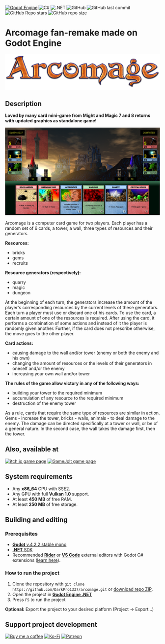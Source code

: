 [![Godot Engine](https://img.shields.io/badge/GODOT_4-%23FFFFFF.svg?style=for-the-badge&logo=godot-engine)](https://godotengine.org/)
![C#](https://img.shields.io/badge/c%23-%23239120.svg?style=for-the-badge&logo=c-sharp&logoColor=white)
![.NET](https://img.shields.io/badge/.NET_8-%235C2D91.svg?style=for-the-badge&logo=.net&logoColor=white)
![GitHub](https://img.shields.io/github/license/DarkPro1337/Arcomage?style=for-the-badge)
![GitHub last commit](https://img.shields.io/github/last-commit/DarkPro1337/Arcomage?style=for-the-badge)
![GitHub Repo stars](https://img.shields.io/github/stars/darkpro1337/arcomage?style=for-the-badge)
![GitHub repo size](https://img.shields.io/github/repo-size/darkpro1337/arcomage?style=for-the-badge)

# Arcomage fan-remake made on Godot Engine
![Arcomage Logo](Images/arcomage_logo.png)
## Description
**Loved by many card mini-game from Might and Magic 7 and 8 returns with updated graphics as standalone game!**

![Arcomage Screenshot](Images/arcomage_tn.png)

Arcomage is a computer card game for two players. Each player has a random set of 6 cards, a tower, a wall, three types of resources and their generators.

**Resources:**
* bricks
* gems
* recruits

**Resource generators (respectively):**
* quarry
* magic
* dungeon

At the beginning of each turn, the generators increase the amount of the player's corresponding resources by the current levels of these generators. Each turn a player must use or discard one of his cards. To use the card, a certain amount of one of the resources is required. After using the card, it performs a combination of some actions and instead of it the player is randomly given another. Further, if the card does not prescribe otherwise, the move goes to the other player.

**Card actions:**
* causing damage to the wall and/or tower (enemy or both the enemy and his own)
* changing the amount of resources or the levels of their generators in oneself and/or the enemy
* increasing your own wall and/or tower

**The rules of the game allow victory in any of the following ways:**
* building your tower to the required minimum
* accumulation of any resource to the required minimum
* destruction of the enemy tower

As a rule, cards that require the same type of resources are similar in action. Gems - increase the tower, bricks - walls, animals - to deal damage to the enemy. The damage can be directed specifically at a tower or wall, or be of a general nature. In the second case, the wall takes the damage first, then the tower.

## Also, available at
[![itch.io game page](https://img.shields.io/badge/itch.io-%23FA5C5C.svg?style=for-the-badge&logo=itchdotio&logoColor=white)](https://darkpro1337.itch.io/arcomage)
[![GameJolt game page](https://img.shields.io/badge/GameJolt-%23121015.svg?style=for-the-badge&logo=gamejolt)](https://gamejolt.com/games/arcomage/537808)

## System requirements
* Any **x86_64** CPU with SSE2.
* Any GPU with full **Vulkan 1.0** support.
* At least **450 MB** of free RAM.
* At least **250 MB** of free storage.

## Building and editing
### Prerequisites
* [**Godot** v.4.2.2 stable mono](https://downloads.tuxfamily.org/godotengine/4.2.2/mono/)
* [**.NET** SDK](https://dotnet.microsoft.com/download)
* Recommended [**Rider**](https://www.jetbrains.com/rider/download) or [**VS Code**](https://code.visualstudio.com/download) external editors with Godot C# extensions ([learn here](https://docs.godotengine.org/en/stable/tutorials/scripting/c_sharp/c_sharp_basics.html#configuring-an-external-editor)).

### How to run the project
1. Clone the repository with `git clone https://github.com/DarkPro1337/arcomage.git` or [download repo ZIP](https://github.com/DarkPro1337/arcomage/archive/refs/heads/mono.zip).
2. Open the project in [**Godot Engine .NET**](https://downloads.tuxfamily.org/godotengine/4.2.2/mono/)
3. Press `F5` to run the project

**Optional:** Export the project to your desired platform (Project -> Export...)

## Support project development
[![Buy me a coffee](https://img.shields.io/badge/Buy_me_a_coffee-%23222222.svg?style=for-the-badge&logo=buy-me-a-coffee)](https://www.buymeacoffee.com/darkpro1337)
[![Ko-Fi](https://img.shields.io/badge/Ko--fi-%23323b43.svg?style=for-the-badge&logo=ko-fi)](https://ko-fi.com/darkpro1337)
[![Patreon](https://img.shields.io/badge/Patreon-%23141519.svg?style=for-the-badge&logo=patreon)](https://www.patreon.com/darkpro1337)